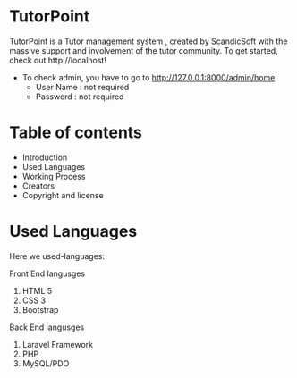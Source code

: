  TutorPoint
 ===================
 TutorPoint is a Tutor management system , created by ScandicSoft with the massive support and involvement of the tutor community. To get started, check out http://localhost!

 * To check admin, you have to go to http://127.0.0.1:8000/admin/home
     * User Name : not required
     * Password  : not required

 Table of contents
 =====================
 * Introduction
 * Used Languages
 * Working Process
 * Creators
 * Copyright and license


 Used Languages
 ==================

 <p>Here we used-languages:</p>

Front End langusges

  1. HTML 5
  2. CSS 3
  3. Bootstrap

Back End langusges

  1. Laravel Framework
  2. PHP
  3. MySQL/PDO

